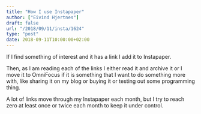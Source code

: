 ```yaml
---
title: "How I use Instapaper"
author: ["Eivind Hjertnes"]
draft: false
url: "/2018/09/11/insta/1624"
type: "post"
date: 2018-09-11T10:00:00+02:00
---
```


If I find something of interest and it has a link I add it to
Instapaper.

Then, as I am reading each of the links I either read it and archive it
or I move it to OmniFocus if it is something that I want to do something
more with, like sharing it on my blog or buying it or testing out some
programming thing.

A lot of links move through my Instapaper each month, but I try to reach
zero at least once or twice each month to keep it under control.
